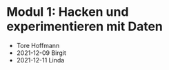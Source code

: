 # Modul 1: Hacken und experimentieren mit Daten
- Tore Hoffmann
- 2021-12-09 Birgit
- 2021-12-11 Linda
